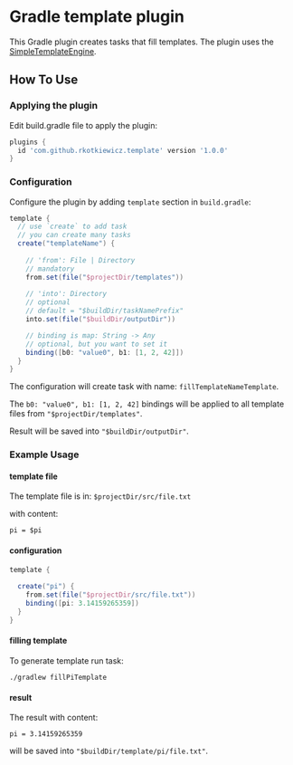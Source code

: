 # Gradle template plugin

This Gradle plugin creates tasks that fill templates. The plugin uses the
[SimpleTemplateEngine](https://docs.groovy-lang.org/latest/html/api/groovy/text/SimpleTemplateEngine.html).

## How To Use

### Applying the plugin

Edit build.gradle file to apply the plugin:

```groovy
plugins {
  id 'com.github.rkotkiewicz.template' version '1.0.0'
}
```
 
### Configuration

Configure the plugin by adding `template` section in `build.gradle`:

```groovy
template {    
  // use `create` to add task
  // you can create many tasks
  create("templateName") {
      
    // 'from': File | Directory  
    // mandatory  
    from.set(file("$projectDir/templates"))
      
    // 'into': Directory
    // optional
    // default = "$buildDir/taskNamePrefix" 
    into.set(file("$buildDir/outputDir"))

    // binding is map: String -> Any
    // optional, but you want to set it
    binding([b0: "value0", b1: [1, 2, 42]])
  }
}
```

The configuration will create task with name: `fillTemplateNameTemplate`.

The `b0: "value0", b1: [1, 2, 42]` bindings will be applied to all template files from `"$projectDir/templates"`.  

Result will be saved into `"$buildDir/outputDir"`.

### Example Usage

#### template file
The template file is in:
`$projectDir/src/file.txt`

with content:

```text
pi = $pi
```

#### configuration

```groovy
template {
    
  create("pi") {
    from.set(file("$projectDir/src/file.txt"))
    binding([pi: 3.14159265359])
  }
}
```

#### filling template

To generate template run task:

```shell
./gradlew fillPiTemplate
```

#### result

The result with content:
```text 
pi = 3.14159265359
```
will be saved into `"$buildDir/template/pi/file.txt"`.



